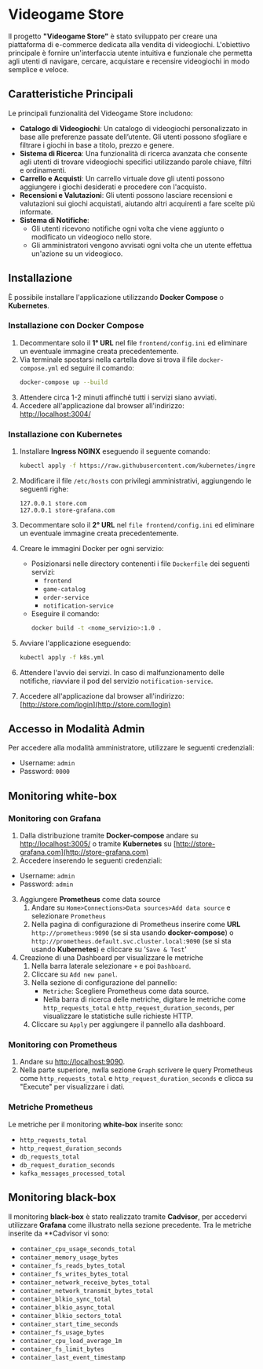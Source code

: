 # Videogame Store

Il progetto **"Videogame Store"** è stato sviluppato per creare una piattaforma di e-commerce dedicata alla vendita di videogiochi. L'obiettivo principale è fornire un'interfaccia utente intuitiva e funzionale che permetta agli utenti di navigare, cercare, acquistare e recensire videogiochi in modo semplice e veloce.

## Caratteristiche Principali

Le principali funzionalità del Videogame Store includono:

- **Catalogo di Videogiochi**: Un catalogo di videogiochi personalizzato in base alle preferenze passate dell’utente. Gli utenti possono sfogliare e filtrare i giochi in base a titolo, prezzo e genere.
- **Sistema di Ricerca**: Una funzionalità di ricerca avanzata che consente agli utenti di trovare videogiochi specifici utilizzando parole chiave, filtri e ordinamenti.
- **Carrello e Acquisti**: Un carrello virtuale dove gli utenti possono aggiungere i giochi 
desiderati e procedere con l'acquisto. 
- **Recensioni e Valutazioni**: Gli utenti possono lasciare recensioni e valutazioni sui giochi acquistati, aiutando altri acquirenti a fare scelte più informate.
- **Sistema di Notifiche**: 
  - Gli utenti ricevono notifiche ogni volta che viene aggiunto o modificato un videogioco nello store.
  - Gli amministratori vengono avvisati ogni volta che un utente effettua un'azione su un videogioco.

## Installazione

È possibile installare l'applicazione utilizzando **Docker Compose** o **Kubernetes**.

### Installazione con Docker Compose

1. Decommentare solo il **1° URL** nel file `frontend/config.ini` ed eliminare un eventuale immagine creata precedentemente.
2. Via terminale spostarsi nella cartella dove si trova il file `docker-compose.yml` ed seguire il comando:
   ```bash
   docker-compose up --build
   ```
3. Attendere circa 1-2 minuti affinché tutti i servizi siano avviati.
4. Accedere all'applicazione dal browser all'indirizzo: [http://localhost:3004/](http://localhost:3004/)

### Installazione con Kubernetes

1. Installare **Ingress NGINX** eseguendo il seguente comando:
   ```bash
   kubectl apply -f https://raw.githubusercontent.com/kubernetes/ingress-nginx/main/deploy/static/provider/cloud/deploy.yaml
    ```
2. Modificare il file `/etc/hosts` con privilegi amministrativi, aggiungendo le seguenti righe:
    ```
    127.0.0.1 store.com
    127.0.0.1 store-grafana.com
   ```
3. Decommentare solo il **2° URL** nel `file frontend/config.ini` ed eliminare un eventuale immagine creata precedentemente.
4. Creare le immagini Docker per ogni servizio:
   - Posizionarsi nelle directory contenenti i file `Dockerfile` dei seguenti servizi:
     - `frontend`
     - `game-catalog`
     - `order-service`
     - `notification-service`
   - Eseguire il comando:
     ```bash
     docker build -t <nome_servizio>:1.0 .
     ```
5. Avviare l'applicazione eseguendo:
    ```bash
    kubectl apply -f k8s.yml
    ```
6. Attendere l'avvio dei servizi. In caso di malfunzionamento delle notifiche, riavviare il pod del servizio `notification-service`.

7. Accedere all'applicazione dal browser all'indirizzo: [http://store.com/login](http://store.com/login)

## Accesso in Modalità Admin
Per accedere alla modalità amministratore, utilizzare le seguenti credenziali:
- Username: `admin`
- Password: `0000`

## Monitoring white-box
### Monitoring con **Grafana**
1. Dalla distribuzione tramite **Docker-compose** andare su [http://localhost:3005/](http://localhost:3005/) o tramite **Kubernetes** su [http://store-grafana.com](http://store-grafana.com)
2. Accedere inserendo le seguenti credenziali:
- Username: `admin`
- Password: `admin`
3. Aggiungere **Prometheus** come data source
   1. Andare su `Home>Connections>Data sources>Add data source` e selezionare `Prometheus`
   2. Nella pagina di configurazione di Prometheus inserire come **URL** `http://prometheus:9090` (se si sta usando **docker-compose**) o `http://prometheus.default.svc.cluster.local:9090` (se si sta usando **Kubernetes**) e cliccare su '`Save & Test`'
4. Creazione di una Dashboard per visualizzare le metriche
   1. Nella barra laterale selezionare `+` e poi `Dashboard`.
   2. Cliccare su `Add new panel`.
   3. Nella sezione di configurazione del pannello:
      - `Metriche`: Scegliere Prometheus come data source.
      - Nella barra di ricerca delle metriche, digitare le metriche come `http_requests_total` e `http_request_duration_seconds`, per visualizzare le statistiche sulle richieste HTTP.
   4. Cliccare su `Apply` per aggiungere il pannello alla dashboard.

### Monitoring con **Prometheus**
1. Andare su [http://localhost:9090](http://localhost:9090).
2. Nella parte superiore, nwlla sezione `Graph` scrivere le query Prometheus come `http_requests_total` e `http_request_duration_seconds` e clicca su "Execute" per visualizzare i dati.

### Metriche **Prometheus**
Le metriche per il monitoring **white-box** inserite sono:
  - `http_requests_total`
  - `http_request_duration_seconds`
  - `db_requests_total`
  - `db_request_duration_seconds`
  - `kafka_messages_processed_total`

## Monitoring black-box
Il monitoring **black-box** è stato realizzato tramite **Cadvisor**, per accedervi utilizzare **Grafana** come illustrato nella sezione precedente.
Tra le metriche inserite da **Cadvisor vi sono:
  - `container_cpu_usage_seconds_total`
  - `container_memory_usage_bytes`
  - `container_fs_reads_bytes_total` 
  - `container_fs_writes_bytes_total`
  - `container_network_receive_bytes_total`
  - `container_network_transmit_bytes_total`
  - `container_blkio_sync_total`
  - `container_blkio_async_total`
  - `container_blkio_sectors_total`
  - `container_start_time_seconds`
  - `container_fs_usage_bytes`
  - `container_cpu_load_average_1m`
  - `container_fs_limit_bytes`
  - `container_last_event_timestamp`